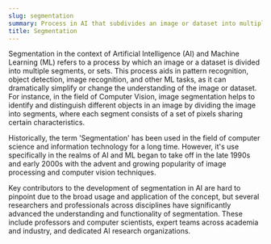 ```yaml
---
slug: segmentation
summary: Process in AI that subdivides an image or dataset into multiple parts to simplify and/or change the perspective of comprehension.
title: Segmentation
---
```


Segmentation in the context of Artificial Intelligence (AI) and Machine Learning (ML) refers to a process by which an image or a dataset is divided into multiple segments, or sets. This process aids in pattern recognition, object detection, image recognition, and other ML tasks, as it can dramatically simplify or change the understanding of the image or dataset. For instance, in the field of Computer Vision, image segmentation helps to identify and distinguish different objects in an image by dividing the image into segments, where each segment consists of a set of pixels sharing certain characteristics.

Historically, the term 'Segmentation' has been used in the field of computer science and information technology for a long time. However, it's use specifically in the realms of AI and ML began to take off in the late 1990s and early 2000s with the advent and growing popularity of image processing and computer vision techniques.

Key contributors to the development of segmentation in AI are hard to pinpoint due to the broad usage and application of the concept, but several researchers and professionals across disciplines have significantly advanced the understanding and functionality of segmentation. These include professors and computer scientists, expert teams across academia and industry, and dedicated AI research organizations.

